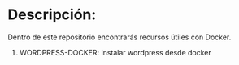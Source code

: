 # Descripción:

Dentro de este repositorio encontrarás recursos útiles con Docker.

1. WORDPRESS-DOCKER: instalar wordpress desde docker



